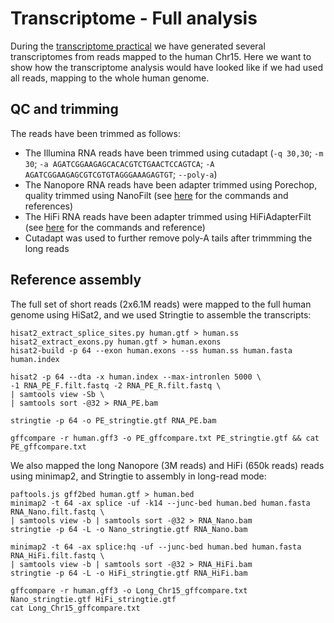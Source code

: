 # Transcriptome - Full analysis

During the [transcriptome practical](../Practicals/05_Transcriptome.md) we have generated several transcriptomes from reads mapped to the human Chr15.
Here we want to show how the transcriptome analysis would have looked like if we had used all reads, mapping to the whole human genome.

## QC and trimming

The reads have been trimmed as follows:

- The Illumina RNA reads have been trimmed using cutadapt (`-q 30,30`; `-m 30`; `-a AGATCGGAAGAGCACACGTCTGAACTCCAGTCA`; `-A AGATCGGAAGAGCGTCGTGTAGGGAAAGAGTGT`; `--poly-a`)
- The Nanopore RNA reads have been adapter trimmed using Porechop, quality trimmed using NanoFilt (see [here](Assembly_FullAnalysis.md) for the commands and references)
- The HiFi RNA reads have been adapter trimmed using HiFiAdapterFilt (see [here](Assembly_FullAnalysis.md) for the commands and reference)
- Cutadapt was used to further remove poly-A tails after trimmming the long reads

## Reference assembly

The full set of short reads (2x6.1M reads) were mapped to the full human genome using HiSat2, and we used Stringtie to assemble the transcripts:

```
hisat2_extract_splice_sites.py human.gtf > human.ss
hisat2_extract_exons.py human.gtf > human.exons
hisat2-build -p 64 --exon human.exons --ss human.ss human.fasta human.index

hisat2 -p 64 --dta -x human.index --max-intronlen 5000 \
-1 RNA_PE_F.filt.fastq -2 RNA_PE_R.filt.fastq \
| samtools view -Sb \
| samtools sort -@32 > RNA_PE.bam

stringtie -p 64 -o PE_stringtie.gtf RNA_PE.bam

gffcompare -r human.gff3 -o PE_gffcompare.txt PE_stringtie.gtf && cat PE_gffcompare.txt
```

We also mapped the long Nanopore (3M reads) and HiFi (650k reads) reads using minimap2, and Stringtie to assembly in long-read mode:

```
paftools.js gff2bed human.gtf > human.bed
minimap2 -t 64 -ax splice -uf -k14 --junc-bed human.bed human.fasta RNA_Nano.filt.fastq \
| samtools view -b | samtools sort -@32 > RNA_Nano.bam
stringtie -p 64 -L -o Nano_stringtie.gtf RNA_Nano.bam

minimap2 -t 64 -ax splice:hq -uf --junc-bed human.bed human.fasta RNA_HiFi.filt.fastq \
| samtools view -b | samtools sort -@32 > RNA_HiFi.bam
stringtie -p 64 -L -o HiFi_stringtie.gtf RNA_HiFi.bam

gffcompare -r human.gff3 -o Long_Chr15_gffcompare.txt Nano_stringtie.gtf HiFi_stringtie.gtf
cat Long_Chr15_gffcompare.txt
```

